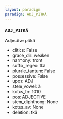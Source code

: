 ```yaml
---
layout: paradigm
paradigm: ADJ_PITKÄ
---
```

### ` ADJ_PITKÄ `

Adjective pitkä
* clitics: False
* grade_dir: weaken
* harmony: front
* suffix_regex: tkä
* plurale_tantum: False
* possessive: False
* upos: ADJ
* stem_vowel: ä
* kotus_tn: 1010
* pos: ADJECTIVE
* stem_diphthong: None
* kotus_av: None
* deletion: tkä
